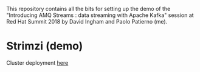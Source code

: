 This repository contains all the bits for setting up the demo of the "Introducing AMQ Streams : data streaming with Apache Kafka" session at Red Hat Summit 2018 by David Ingham and Paolo Patierno (me).

# Strimzi (demo)

Cluster deployment [here](cluster-deployment/README.md)


